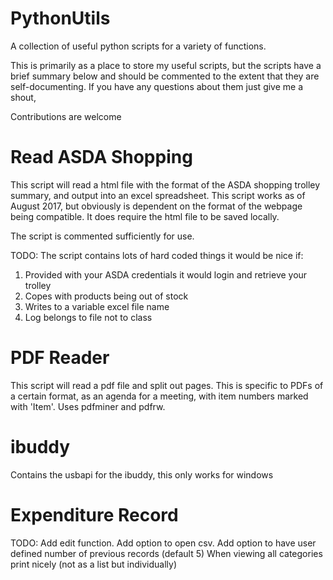 # PythonUtils
A collection of useful python scripts for a variety of functions.

This is primarily as a place to store my useful scripts, but the scripts have a brief summary below and should be commented to the extent that they are self-documenting. If you have any questions about them just give me a shout,

Contributions are welcome

# Read ASDA Shopping #

This script will read a html file with the format of the ASDA shopping trolley summary, and output into an excel spreadsheet.
This script works as of August 2017, but obviously is dependent on the format of the webpage being compatible.
It does require the html file to be saved locally.

The script is commented sufficiently for use.

TODO: The script contains lots of hard coded things it would be nice if:
1. Provided with your ASDA credentials it would login and retrieve your trolley
2. Copes with products being out of stock
3. Writes to a variable excel file name
4. Log belongs to file not to class

# PDF Reader #

This script will read a pdf file and split out pages. This is specific to PDFs of a certain format, as an agenda for a meeting, with item numbers marked with 'Item'.
Uses pdfminer and pdfrw.

# ibuddy #

Contains the usbapi for the ibuddy, this only works for windows

# Expenditure Record #

TODO:
Add edit function.
Add option to open csv.
Add option to have user defined number of previous records (default 5)
When viewing all categories print nicely (not as a list but individually)
